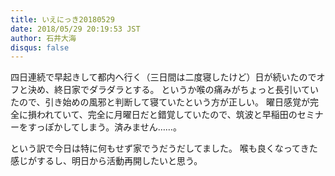 ```yaml
---
title: いえにっき20180529
date: 2018/05/29 20:19:53 JST
author: 石井大海
disqus: false
---
```


四日連続で早起きして都内へ行く（三日間は二度寝したけど）日が続いたのでオフと決め、終日家でダラダラとする。
というか喉の痛みがちょっと長引いていたので、引き始めの風邪と判断して寝ていたという方が正しい。
曜日感覚が完全に損われていて、完全に月曜日だと錯覚していたので、筑波と早稲田のセミナーをすっぽかしてしまう。済みません……。

という訳で今日は特に何もせず家でうだうだしてました。
喉も良くなってきた感じがするし、明日から活動再開したいと思う。
